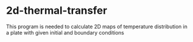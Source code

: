 # 2d-thermal-transfer
This program is needed to calculate 2D maps of temperature distribution in a plate with given initial and boundary conditions
